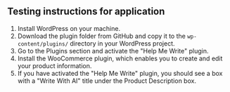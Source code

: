 ## Testing instructions for application

1. Install WordPress on your machine.
2. Download the plugin folder from GitHub and copy it to the `wp-content/plugins/` directory in your WordPress project.
3. Go to the Plugins section and activate the "Help Me Write" plugin.
4. Install the WooCommerce plugin, which enables you to create and edit your product information.
5. If you have activated the "Help Me Write" plugin, you should see a box with a "Write With AI" title under the Product Description box.
